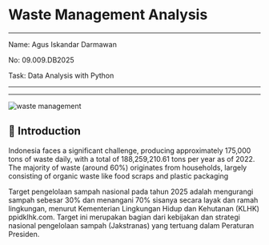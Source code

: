 # Waste Management Analysis 

----

Name: Agus Iskandar Darmawan

No: 09.009.DB2025

Task: Data Analysis with Python

---

-----

![waste management]()

## 📖 Introduction

Indonesia faces a significant challenge, producing approximately 175,000 tons of waste daily, with a total of 188,259,210.61 tons per year as of 2022. The majority of waste (around 60%) originates from households, largely consisting of organic waste like food scraps and plastic packaging

Target pengelolaan sampah nasional pada tahun 2025 adalah mengurangi sampah sebesar 30% dan menangani 70% sisanya secara layak dan ramah lingkungan, menurut Kementerian Lingkungan Hidup dan Kehutanan (KLHK) ppidklhk.com. Target ini merupakan bagian dari kebijakan dan strategi nasional pengelolaan sampah (Jakstranas) yang tertuang dalam Peraturan Presiden. 




